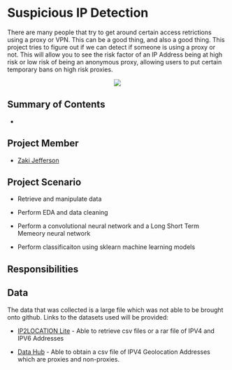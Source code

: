 # Suspicious IP Detection
There are many people that try to get around certain access retrictions using a proxy or VPN. This can be a good thing, and also a good thing. This project tries to figure out if we can detect if someone is using a proxy or not. This will allow you to see the risk factor of an IP Address being at high risk or low risk of being an anonymous proxy, allowing users to put certain temporary bans on high risk proxies.

<p align="center">
  <img src="https://woocommerce.com/wp-content/uploads/2014/09/anti-fraud.jpg">
</p>

## Summary of Contents
- 

## Project Member
- [Zaki Jefferson](https://github.com/jeffersonzaki)

## Project Scenario
- Retrieve and manipulate data

- Perform EDA and data cleaning

- Perform a convolutional neural network and a Long Short Term Memeory neural network

- Perform classificaiton using sklearn machine learning models

## Responsibilities

## Data
The data that was collected is a large file which was not able to be brought onto github. Links to the datasets used will be provided:
- [IP2LOCATION Lite](https://lite.ip2location.com/database/px10-ip-proxytype-country-region-city-isp-domain-usagetype-asn-lastseen-threat-residential) - Able to retrieve csv files or a rar file of IPV4 and IPV6 Addresses

- [Data Hub](https://datahub.io/core/geoip2-ipv4#data-cli) - Able to obtain a csv file of IPV4 Geolocation Addresses which are proxies and non-proxies.
